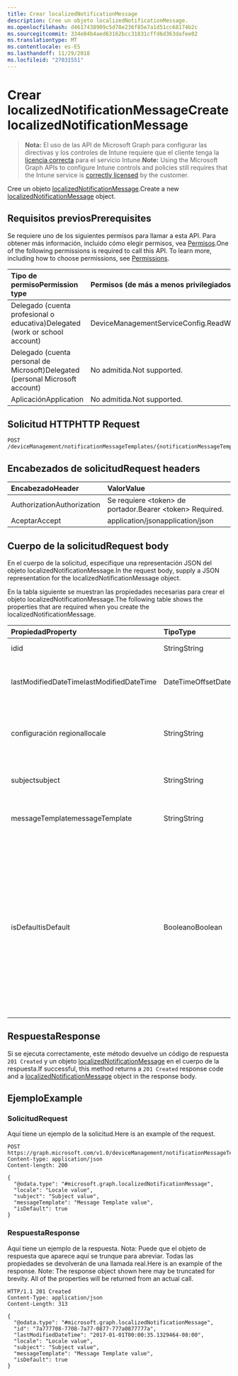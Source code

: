 ```yaml
---
title: Crear localizedNotificationMessage
description: Cree un objeto localizedNotificationMessage.
ms.openlocfilehash: d4617438909c5d78e236f85e7a1d51cc68174b2c
ms.sourcegitcommit: 334e84b4aed63162bcc31831cffd6d363dafee02
ms.translationtype: MT
ms.contentlocale: es-ES
ms.lasthandoff: 11/29/2018
ms.locfileid: "27031551"
---
```

# <a name="create-localizednotificationmessage"></a><span data-ttu-id="6779b-103">Crear localizedNotificationMessage</span><span class="sxs-lookup"><span data-stu-id="6779b-103">Create localizedNotificationMessage</span></span>

> <span data-ttu-id="6779b-104">**Nota:** El uso de las API de Microsoft Graph para configurar las directivas y los controles de Intune requiere que el cliente tenga la [licencia correcta](https://go.microsoft.com/fwlink/?linkid=839381) para el servicio Intune.</span><span class="sxs-lookup"><span data-stu-id="6779b-104">**Note:** Using the Microsoft Graph APIs to configure Intune controls and policies still requires that the Intune service is [correctly licensed](https://go.microsoft.com/fwlink/?linkid=839381) by the customer.</span></span>

<span data-ttu-id="6779b-105">Cree un objeto [localizedNotificationMessage](../resources/intune-notification-localizednotificationmessage.md).</span><span class="sxs-lookup"><span data-stu-id="6779b-105">Create a new [localizedNotificationMessage](../resources/intune-notification-localizednotificationmessage.md) object.</span></span>
## <a name="prerequisites"></a><span data-ttu-id="6779b-106">Requisitos previos</span><span class="sxs-lookup"><span data-stu-id="6779b-106">Prerequisites</span></span>
<span data-ttu-id="6779b-p101">Se requiere uno de los siguientes permisos para llamar a esta API. Para obtener más información, incluido cómo elegir permisos, vea [Permisos](/graph/permissions-reference).</span><span class="sxs-lookup"><span data-stu-id="6779b-p101">One of the following permissions is required to call this API. To learn more, including how to choose permissions, see [Permissions](/graph/permissions-reference).</span></span>

|<span data-ttu-id="6779b-109">Tipo de permiso</span><span class="sxs-lookup"><span data-stu-id="6779b-109">Permission type</span></span>|<span data-ttu-id="6779b-110">Permisos (de más a menos privilegiados)</span><span class="sxs-lookup"><span data-stu-id="6779b-110">Permissions (from most to least privileged)</span></span>|
|:---|:---|
|<span data-ttu-id="6779b-111">Delegado (cuenta profesional o educativa)</span><span class="sxs-lookup"><span data-stu-id="6779b-111">Delegated (work or school account)</span></span>|<span data-ttu-id="6779b-112">DeviceManagementServiceConfig.ReadWrite.All</span><span class="sxs-lookup"><span data-stu-id="6779b-112">DeviceManagementServiceConfig.ReadWrite.All</span></span>|
|<span data-ttu-id="6779b-113">Delegado (cuenta personal de Microsoft)</span><span class="sxs-lookup"><span data-stu-id="6779b-113">Delegated (personal Microsoft account)</span></span>|<span data-ttu-id="6779b-114">No admitida.</span><span class="sxs-lookup"><span data-stu-id="6779b-114">Not supported.</span></span>|
|<span data-ttu-id="6779b-115">Aplicación</span><span class="sxs-lookup"><span data-stu-id="6779b-115">Application</span></span>|<span data-ttu-id="6779b-116">No admitida.</span><span class="sxs-lookup"><span data-stu-id="6779b-116">Not supported.</span></span>|

## <a name="http-request"></a><span data-ttu-id="6779b-117">Solicitud HTTP</span><span class="sxs-lookup"><span data-stu-id="6779b-117">HTTP Request</span></span>
<!-- {
  "blockType": "ignored"
}
-->
``` http
POST /deviceManagement/notificationMessageTemplates/{notificationMessageTemplateId}/localizedNotificationMessages
```

## <a name="request-headers"></a><span data-ttu-id="6779b-118">Encabezados de solicitud</span><span class="sxs-lookup"><span data-stu-id="6779b-118">Request headers</span></span>
|<span data-ttu-id="6779b-119">Encabezado</span><span class="sxs-lookup"><span data-stu-id="6779b-119">Header</span></span>|<span data-ttu-id="6779b-120">Valor</span><span class="sxs-lookup"><span data-stu-id="6779b-120">Value</span></span>|
|:---|:---|
|<span data-ttu-id="6779b-121">Authorization</span><span class="sxs-lookup"><span data-stu-id="6779b-121">Authorization</span></span>|<span data-ttu-id="6779b-122">Se requiere &lt;token&gt; de portador.</span><span class="sxs-lookup"><span data-stu-id="6779b-122">Bearer &lt;token&gt; Required.</span></span>|
|<span data-ttu-id="6779b-123">Aceptar</span><span class="sxs-lookup"><span data-stu-id="6779b-123">Accept</span></span>|<span data-ttu-id="6779b-124">application/json</span><span class="sxs-lookup"><span data-stu-id="6779b-124">application/json</span></span>|

## <a name="request-body"></a><span data-ttu-id="6779b-125">Cuerpo de la solicitud</span><span class="sxs-lookup"><span data-stu-id="6779b-125">Request body</span></span>
<span data-ttu-id="6779b-126">En el cuerpo de la solicitud, especifique una representación JSON del objeto localizedNotificationMessage.</span><span class="sxs-lookup"><span data-stu-id="6779b-126">In the request body, supply a JSON representation for the localizedNotificationMessage object.</span></span>

<span data-ttu-id="6779b-127">En la tabla siguiente se muestran las propiedades necesarias para crear el objeto localizedNotificationMessage.</span><span class="sxs-lookup"><span data-stu-id="6779b-127">The following table shows the properties that are required when you create the localizedNotificationMessage.</span></span>

|<span data-ttu-id="6779b-128">Propiedad</span><span class="sxs-lookup"><span data-stu-id="6779b-128">Property</span></span>|<span data-ttu-id="6779b-129">Tipo</span><span class="sxs-lookup"><span data-stu-id="6779b-129">Type</span></span>|<span data-ttu-id="6779b-130">Descripción</span><span class="sxs-lookup"><span data-stu-id="6779b-130">Description</span></span>|
|:---|:---|:---|
|<span data-ttu-id="6779b-131">id</span><span class="sxs-lookup"><span data-stu-id="6779b-131">id</span></span>|<span data-ttu-id="6779b-132">String</span><span class="sxs-lookup"><span data-stu-id="6779b-132">String</span></span>|<span data-ttu-id="6779b-133">Clave de la entidad.</span><span class="sxs-lookup"><span data-stu-id="6779b-133">Key of the entity.</span></span>|
|<span data-ttu-id="6779b-134">lastModifiedDateTime</span><span class="sxs-lookup"><span data-stu-id="6779b-134">lastModifiedDateTime</span></span>|<span data-ttu-id="6779b-135">DateTimeOffset</span><span class="sxs-lookup"><span data-stu-id="6779b-135">DateTimeOffset</span></span>|<span data-ttu-id="6779b-136">Fecha y hora en la que se modificó el objeto por última vez.</span><span class="sxs-lookup"><span data-stu-id="6779b-136">DateTime the object was last modified.</span></span>|
|<span data-ttu-id="6779b-137">configuración regional</span><span class="sxs-lookup"><span data-stu-id="6779b-137">locale</span></span>|<span data-ttu-id="6779b-138">String</span><span class="sxs-lookup"><span data-stu-id="6779b-138">String</span></span>|<span data-ttu-id="6779b-139">La configuración regional para la que se destina este mensaje.</span><span class="sxs-lookup"><span data-stu-id="6779b-139">The Locale for which this message is destined.</span></span>|
|<span data-ttu-id="6779b-140">subject</span><span class="sxs-lookup"><span data-stu-id="6779b-140">subject</span></span>|<span data-ttu-id="6779b-141">String</span><span class="sxs-lookup"><span data-stu-id="6779b-141">String</span></span>|<span data-ttu-id="6779b-142">El asunto de la plantilla del mensaje.</span><span class="sxs-lookup"><span data-stu-id="6779b-142">The Message Template Subject.</span></span>|
|<span data-ttu-id="6779b-143">messageTemplate</span><span class="sxs-lookup"><span data-stu-id="6779b-143">messageTemplate</span></span>|<span data-ttu-id="6779b-144">String</span><span class="sxs-lookup"><span data-stu-id="6779b-144">String</span></span>|<span data-ttu-id="6779b-145">El contenido de la plantilla del mensaje.</span><span class="sxs-lookup"><span data-stu-id="6779b-145">The Message Template content.</span></span>|
|<span data-ttu-id="6779b-146">isDefault</span><span class="sxs-lookup"><span data-stu-id="6779b-146">isDefault</span></span>|<span data-ttu-id="6779b-147">Booleano</span><span class="sxs-lookup"><span data-stu-id="6779b-147">Boolean</span></span>|<span data-ttu-id="6779b-148">Marca para indicar si se trata de la configuración regional predeterminada para la reserva del idioma.</span><span class="sxs-lookup"><span data-stu-id="6779b-148">Flag to indicate whether or not this is the default locale for language fallback.</span></span> <span data-ttu-id="6779b-149">Solo se puede establecer esta marca.</span><span class="sxs-lookup"><span data-stu-id="6779b-149">This flag can only be set.</span></span> <span data-ttu-id="6779b-150">Para eliminarla, establezca esta propiedad en true en otro mensaje de notificación localizado.</span><span class="sxs-lookup"><span data-stu-id="6779b-150">To unset, set this property to true on another Localized Notification Message.</span></span>|



## <a name="response"></a><span data-ttu-id="6779b-151">Respuesta</span><span class="sxs-lookup"><span data-stu-id="6779b-151">Response</span></span>
<span data-ttu-id="6779b-152">Si se ejecuta correctamente, este método devuelve un código de respuesta `201 Created` y un objeto [localizedNotificationMessage](../resources/intune-notification-localizednotificationmessage.md) en el cuerpo de la respuesta.</span><span class="sxs-lookup"><span data-stu-id="6779b-152">If successful, this method returns a `201 Created` response code and a [localizedNotificationMessage](../resources/intune-notification-localizednotificationmessage.md) object in the response body.</span></span>

## <a name="example"></a><span data-ttu-id="6779b-153">Ejemplo</span><span class="sxs-lookup"><span data-stu-id="6779b-153">Example</span></span>
### <a name="request"></a><span data-ttu-id="6779b-154">Solicitud</span><span class="sxs-lookup"><span data-stu-id="6779b-154">Request</span></span>
<span data-ttu-id="6779b-155">Aquí tiene un ejemplo de la solicitud.</span><span class="sxs-lookup"><span data-stu-id="6779b-155">Here is an example of the request.</span></span>
``` http
POST https://graph.microsoft.com/v1.0/deviceManagement/notificationMessageTemplates/{notificationMessageTemplateId}/localizedNotificationMessages
Content-type: application/json
Content-length: 200

{
  "@odata.type": "#microsoft.graph.localizedNotificationMessage",
  "locale": "Locale value",
  "subject": "Subject value",
  "messageTemplate": "Message Template value",
  "isDefault": true
}
```

### <a name="response"></a><span data-ttu-id="6779b-156">Respuesta</span><span class="sxs-lookup"><span data-stu-id="6779b-156">Response</span></span>
<span data-ttu-id="6779b-p103">Aquí tiene un ejemplo de la respuesta. Nota: Puede que el objeto de respuesta que aparece aquí se trunque para abreviar. Todas las propiedades se devolverán de una llamada real.</span><span class="sxs-lookup"><span data-stu-id="6779b-p103">Here is an example of the response. Note: The response object shown here may be truncated for brevity. All of the properties will be returned from an actual call.</span></span>
``` http
HTTP/1.1 201 Created
Content-Type: application/json
Content-Length: 313

{
  "@odata.type": "#microsoft.graph.localizedNotificationMessage",
  "id": "7a777708-7708-7a77-0877-777a0877777a",
  "lastModifiedDateTime": "2017-01-01T00:00:35.1329464-08:00",
  "locale": "Locale value",
  "subject": "Subject value",
  "messageTemplate": "Message Template value",
  "isDefault": true
}
```



